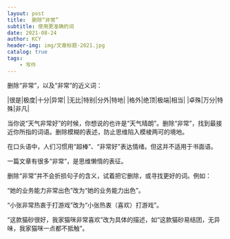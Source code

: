 ```yaml
---
layout: post
title:  删除“非常”
subtitle: 使用更准确的词
date: 2021-08-24
author: KCY
header-img: img/文章标题-2021.jpg
catalog: true
tags:
    - 写作
---
```


<p>删除“非常”，以及“非常”的近义词：</p>
<p>|很是|极度|十分|异常|
|无比|特别|分外|特地|
|格外|绝顶|极端|相当|
|卓殊|万分|特殊|非凡|</p>
<p>当你说“天气非常好”的时候，你想说的也许是“天气晴朗”。删除“非常”，找到最接近你所指的词语。删除模糊的表述，防止思维陷入模棱两可的境地。</p>
<p>在口头语中，人们习惯用“超棒”、“非常好”表达情绪。但这并不适用于书面语。</p>
<p>一篇文章有很多“非常”，是思维懒惰的表征。</p>
<p>删除“非常”并不会折损句子的含义，试着把它删除，或寻找更好的词。例如：</p>
<p>“她的业务能力非常出色”改为“她的业务能力出色”。</p>
<p>“小张非常热衷于打游戏”改为“小张热衷（喜欢）打游戏”。</p>
<p>“这款猫砂很好，我家猫咪非常喜欢”改为具体的描述，如“这款猫砂易结团，无异味，我家猫咪一点都不抵触”。</p>
<p>&nbsp;</p>
<p>&nbsp;</p>
